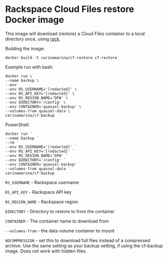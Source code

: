 # Rackspace Cloud Files restore Docker image

This image will download (restore) a Cloud Files container to a local directory once, using [rack](https://developer.rackspace.com/docs/rack-cli/ "rack").

Building the image:

```
docker build -t carinamarina/cf-restore cf-restore
```

Example run with bash:

```
docker run \
--name backup \
--env  
--env RS_USERNAME='[redacted]' \ 
--env RS_API_KEY='[redacted]' \
--env RS_REGION_NAME='DFW' \
--env DIRECTORY='/config' \
--env CONTAINER='quassel-backup' \ 
--volumes-from quassel-data \
carinamarina/cf-backup
```
PowerShell:

```
docker run `
--name backup `
--rm `
--env RS_USERNAME='[redacted]' ` 
--env RS_API_KEY='[redacted]' `
--env RS_REGION_NAME='DFW' `
--env DIRECTORY='/config' `
--env CONTAINER='quassel-backup' ` 
--volumes-from quassel-data `
carinamarina/cf-backup
```

`RS_USERNAME` - Rackspace username

`RS_API_KEY` - Rackspace API key

`RS_REGION_NAME` - Rackspace region

`DIRECTORY` - Directory to restore to from the container

`CONTAINER` - The container name to download from

`--volumes-from` - the data volume container to mount

`NOCOMPRESSION` - set this to download full files instead of a compressed archive. Use the same setting as your backup setting, if using the cf-backup image. Does not work with hidden files.